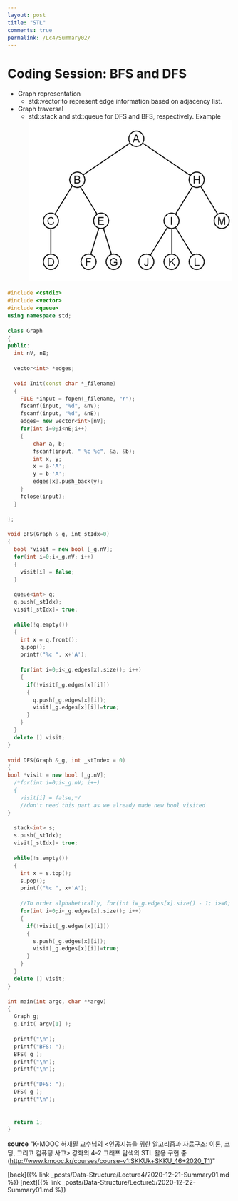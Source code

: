 ```yaml
---
layout: post
title: "STL"
comments: true
permalink: /Lc4/Summary02/
---
```

# Coding Session: BFS and DFS
- Graph representation
  - std::vector to represent edge information based on adjacency list.
- Graph traversal
  - std::stack and std::queue for DFS and BFS, respectively.
Example
![stl](/assets/stl.png)

```cpp
#include <cstdio>
#include <vector>
#include <queue>
using namespace std;

class Graph
{
public:
  int nV, nE;

  vector<int> *edges;

  void Init(const char *_filename)
  {
    FILE *input = fopen(_filename, "r");
    fscanf(input, "%d", &nV);
    fscanf(input, "%d", &nE);
    edges= new vector<int>[nV];
    for(int i=0;i<nE;i++)
    {
        char a, b;
        fscanf(input, " %c %c", &a, &b);
        int x, y;
        x = a-'A';
        y = b-'A';
        edges[x].push_back(y);
    }
    fclose(input);
  }

};

void BFS(Graph &_g, int_stIdx=0)
{
  bool *visit = new bool [_g.nV];
  for(int i=0;i<_g.nV; i++)
  {
    visit[i] = false;
  }

  queue<int> q;
  q.push(_stIdx);
  visit[_stIdx]= true;

  while(!q.empty())
  {
    int x = q.front();
    q.pop();
    printf("%c ", x+'A');

    for(int i=0;i<_g.edges[x].size(); i++)
    {
      if(!visit[_g.edges[x][i]])
      {
        q.push(_g.edges[x][i]);
        visit[_g.edges[x][i]]=true;
      }
    }
  }
  delete [] visit;
}

void DFS(Graph &_g, int _stIndex = 0)
{
bool *visit = new bool [_g.nV];
  /*for(int i=0;i<_g.nV; i++)
  {
    visit[i] = false;*/
    //don't need this part as we already made new bool visited
}

  stack<int> s;
  s.push(_stIdx);
  visit[_stIdx]= true;

  while(!s.empty())
  {
    int x = s.top();
    s.pop();
    printf("%c ", x+'A');

    //To order alphabetically, for(int i=_g.edges[x].size() - 1; i>=0; i--)
    for(int i=0;i<_g.edges[x].size(); i++)
    {
      if(!visit[_g.edges[x][i]])
      {
        s.push(_g.edges[x][i]);
        visit[_g.edges[x][i]]=true;
      }
    }
  }
  delete [] visit;
}

int main(int argc, char **argv)
{
  Graph g;
  g.Init( argv[1] );

  printf("\n");
  printf("BFS: ");
  BFS( g );
  printf("\n");
  printf("\n");

  printf("DFS: ");
  DFS( g );
  printf("\n");


  return 1;
}
```

**source**
"K-MOOC 허재필 교수님의 <인공지능을 위한 알고리즘과 자료구조: 이론, 코딩, 그리고 컴퓨팅 사고>
강좌의 4-2 그래프 탐색의 STL 활용 구현 중(http://www.kmooc.kr/courses/course-v1:SKKUk+SKKU_46+2020_T1)"

[back]({% link _posts/Data-Structure/Lecture4/2020-12-21-Summary01.md %})
[next]({% link _posts/Data-Structure/Lecture5/2020-12-22-Summary01.md %})
